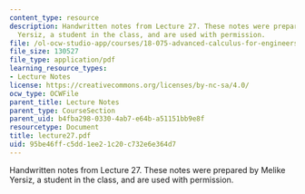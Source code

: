 ```yaml
---
content_type: resource
description: Handwritten notes from Lecture 27. These notes were prepared by Melike
  Yersiz, a student in the class, and are used with permission.
file: /ol-ocw-studio-app/courses/18-075-advanced-calculus-for-engineers-fall-2004/95be46ffc5dd1ee21c20c732e6e364d7_lecture27.pdf
file_size: 130527
file_type: application/pdf
learning_resource_types:
- Lecture Notes
license: https://creativecommons.org/licenses/by-nc-sa/4.0/
ocw_type: OCWFile
parent_title: Lecture Notes
parent_type: CourseSection
parent_uid: b4fba298-0330-4ab7-e64b-a51151bb9e8f
resourcetype: Document
title: lecture27.pdf
uid: 95be46ff-c5dd-1ee2-1c20-c732e6e364d7
---
```

Handwritten notes from Lecture 27. These notes were prepared by Melike Yersiz, a student in the class, and are used with permission.